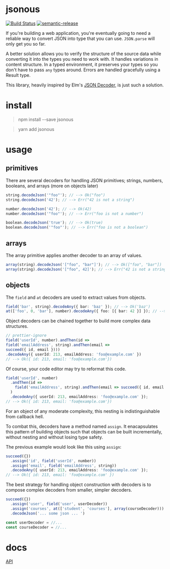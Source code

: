 # jsonous

[![Build Status](https://travis-ci.org/kofno/jsonous.svg?branch=master)](https://travis-ci.org/kofno/jsonous)
[![semantic-release](https://img.shields.io/badge/%20%20%F0%9F%93%A6%F0%9F%9A%80-semantic--release-e10079.svg)](https://github.com/semantic-release/semantic-release)

If you're building a web application, you're eventually going to need a reliable
way to convert JSON into type that you can use. `JSON.parse` will only get you
so far.

A better solution allows you to verify the structure of the source data while
converting it into the types you need to work with. It handles variations in
content structure. In a typed environment, it preserves your types so you don't
have to pass `any` types around. Errors are handled gracefully using a Result
type.

This library, heavily inspired by Elm's [JSON Decoder](http://package.elm-lang.org/packages/elm-lang/core/latest/Json-Decode), is just
such a solution.

# install

> npm install --save jsonous

> yarn add jsonous

# usage

## primitives

There are several decoders for handling JSON primitives; strings, numbers,
booleans, and arrays (more on objects later)

```typescript
string.decodeJson('"foo"'); // --> Ok("foo")
string.decodeJson('42'); // --> Err("42 is not a string")

number.decodeJson('42'); // --> Ok(42)
number.decodeJson('"foo"'); // --> Err("foo is not a number")

boolean.decodeJson('true'); // --> Ok(true)
boolean.decodeJson('"foo"'); // --> Err("foo is not a boolean")
```

## arrays

The array primitive applies another decoder to an array of values.

```typescript
array(string).decodeJson('["foo", "bar"]'); // --> Ok(["foo", "bar"])
array(string).decodeJson('["foo", 42]'); // --> Err("42 is not a string")
```

## objects

The `field` and `at` decoders are used to extract values from objects.

```typescript
field('bar', string).decodeAny({ bar: 'baz' }); // --> Ok('baz')
at(['foo', 0, 'bar'], number).decodeAny({ foo: [{ bar: 42 }] }); // --> Ok(42)
```

Object decoders can be chained together to build more complex data structures.

```typescript
// prettier-ignore
field('userId', number).andThen(id =>
field('emailAddress', string).andThen(email =>
succeed({ id, email })))
.decodeAny({ userId: 213, emailAddress: 'foo@example.com' })
// --> Ok({ id: 213, email: 'foo@example.com'})
```

Of course, your code editor may try to reformat this code.

```typescript
field('userId', number)
  .andThen(id =>
    field('emailAddress', string).andThen(email => succeed({ id, email }))
  )
  .decodeAny({ userId: 213, emailAddress: 'foo@example.com' });
// --> Ok({ id: 213, email: 'foo@example.com'})
```

For an object of any moderate complexity, this nesting is indistinguishable from
callback hell.

To combat this, decoders have a method named `assign`. It enacapsulates this
pattern of building objects such that objects can be built incrementally, without
nesting and without losing type safety.

The previous example would look like this using `assign`:

```typescript
succeed({})
  .assign('id', field('userId', number))
  .assign('email', field('emailAddress', string))
  .decodeAny({ userId: 213, emailAddress: 'foo@example.com' });
// --> Ok({ id: 213, email: 'foo@example.com' })
```

The best strategy for handling object construction with decoders
is to compose complex decoders from smaller, simpler decoders.

```typescript
succeed({})
  .assign('user', field('user', userDecoder))
  .assign('courses', at(['student', 'courses'], array(courseDecoder)))
  .decodeJson('... some json ... ')

const userDecoder = //...
const courseDecoder = //...
```

# docs

[API](https://kofno.github.io/jsonous)

